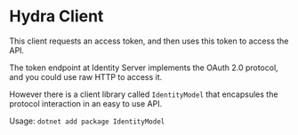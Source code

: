 # Hydra Client
This client requests an access token, and then uses this token to access the API.

The token endpoint at Identity Server implements the OAuth 2.0 protocol, and you could use raw HTTP to access it.

However there is a client library called ```IdentityModel``` that encapsules the protocol interaction in an easy to use API.

Usage: ```dotnet add package IdentityModel```